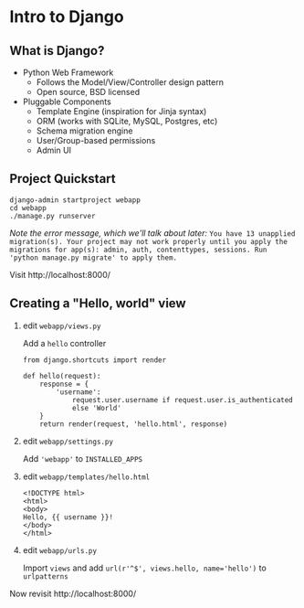 # Intro to Django 
## What is Django?
- Python Web Framework
    - Follows the Model/View/Controller design pattern
    - Open source, BSD licensed
- Pluggable Components
   - Template Engine (inspiration for Jinja syntax)
   - ORM (works with SQLite, MySQL, Postgres, etc)
   - Schema migration engine
   - User/Group-based permissions
   - Admin UI
## Project Quickstart
```pip install django
django-admin startproject webapp
cd webapp
./manage.py runserver
```

*Note the error message, which we'll talk about later:* `You have 13 unapplied migration(s). Your project may not work properly until you apply the migrations for app(s): admin, auth, contenttypes, sessions.
Run 'python manage.py migrate' to apply them.`

Visit http://localhost:8000/

## Creating a "Hello, world" view

1) edit `webapp/views.py`
    
    Add a `hello` controller
    
    ```from django.conf import settings
    from django.shortcuts import render

    def hello(request):
        response = { 
            'username': 
                request.user.username if request.user.is_authenticated 
                else 'World' 
        }
        return render(request, 'hello.html', response)
    ```

1) edit `webapp/settings.py`

    Add `'webapp'` to `INSTALLED_APPS`

1) edit `webapp/templates/hello.html`
    ```
    <!DOCTYPE html>
    <html>
    <body>
    Hello, {{ username }}!
    </body>
    </html>
    ```

1) edit `webapp/urls.py`
    
    Import `views` and add `url(r'^$', views.hello, name='hello')` to `urlpatterns`
    
Now revisit http://localhost:8000/

